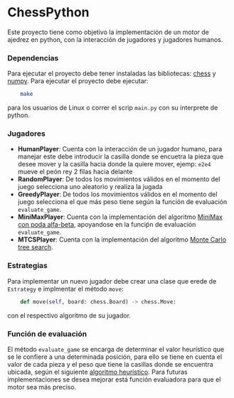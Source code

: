 # ChessPython

Este proyecto tiene como objetivo la implementación de un motor de ajedrez en python, con la interacción de jugadores y jugadores humanos.

### Dependencias

Para ejecutar el proyecto debe tener instaladas las bibliotecas: <a href="https://python-chess.readthedocs.io/en/latest/">chess</a> y <a href="https://numpy.org/">numpy</a>. Para ejecutar el proyecto debe ejecutar:

```bash
    make
```
para los usuarios de Linux o correr el scrip `main.py` con su interprete de python.

### Jugadores

- **HumanPlayer**: Cuenta con la interacción de un jugador humano, para manejar este debe introducir la casilla
donde se encuetra la pieza que desee mover y la casilla hacia donde la quiere mover, ejemp: `e2e4` mueve el peón rey 2 filas 
hacia delante
- **RandomPlayer**: De todos los movimientos válidos en el momento del juego selecciona uno aleatorio y realiza la jugada
- **GreedyPlayer**: De todos los movimientos válidos en el momento del juego selecciona el que más peso tiene según la 
función de evaluación `evaluate_game`.
- **MiniMaxPlayer**: Cuenta con la implementación del algoritmo <a href="https://en.wikipedia.org/wiki/Alpha%E2%80%93beta_pruning">MiniMax con poda alfa-beta</a>, apoyandose en la funciṕn
de evaluación `evaluate_game`.
- **MTCSPlayer**: Cuenta con la implementación del algoritmo <a href="https://en.wikipedia.org/wiki/Monte_Carlo_tree_search">Monte Carlo tree search</a>.

### Estrategias

Para implementar un nuevo jugador debe crear una clase que erede de `Estrategy` e implmentar el método `move`:
```python
    def move(self, board: chess.Board) -> chess.Move:
```
con el respectivo algoritmo de su jugador.

### Función de evaluación

El método `evaluate_game` se encarga de determinar el valor heurístico que se le confiere a una determinada posición,
para ello se tiene en cuenta el valor de cada pieza y el peso que tiene la casillas donde se encuentra ubicada, según el
siguiente <a href="https://www.chessprogramming.org/Simplified_Evaluation_Function">algoritmo heurístico</a>. Para futuras implementaciones se desea mejorar está función evaluadora para que el motor sea más
preciso.